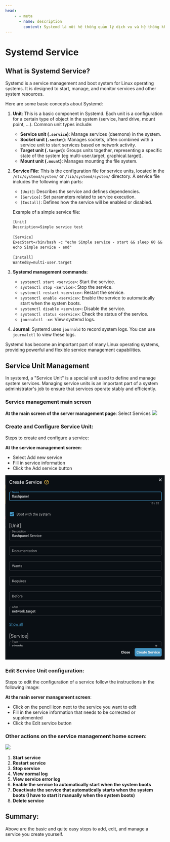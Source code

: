 ```yaml
---
head:
    - - meta
      - name: description
        content: Systemd là một hệ thống quản lý dịch vụ và hệ thống khởi động cho các hệ điều hành Linux. Nó được thiết kế để khởi động, quản lý, và theo dõi các dịch vụ cũng như các tài nguyên hệ thống khác.
---
```


<script setup>
import { data } from '../../.vitepress/config.data.ts'
import OgImage from '../../.vitepress/components/OgImage.vue'
</script>

# Systemd Service

<OgImage name="Systemd Service" />

## What is Systemd Service?

Systemd is a service management and boot system for Linux operating systems. It is designed to start, manage, and monitor services and other system resources.

Here are some basic concepts about Systemd:

1. **Unit**: This is a basic component in Systemd. Each unit is a configuration for a certain type of object in the system (service, hard drive, mount point, ...). Common unit types include:

    - **Service unit (`.service`)**: Manage services (daemons) in the system.
    - **Socket unit (`.socket`)**: Manages sockets, often combined with a service unit to start services based on network activity.
    - **Target unit (`.target`)**: Groups units together, representing a specific state of the system (eg multi-user.target, graphical.target).
    - **Mount unit (`.mount`)**: Manages mounting the file system.

2. **Service File**: This is the configuration file for service units, located in the `/etc/systemd/system/` or `/lib/systemd/system/` directory. A service file includes the following main parts:

    - `[Unit]`: Describes the service and defines dependencies.
    - `[Service]`: Set parameters related to service execution.
    - `[Install]`: Defines how the service will be enabled or disabled.

    Example of a simple service file:

    ```
    [Unit]
    Description=Simple service test

    [Service]
    ExecStart=/bin/bash -c "echo Simple service - start && sleep 60 && echo Simple service - end"

    [Install]
    WantedBy=multi-user.target
    ```

3. **Systemd management commands**:

    - `systemctl start <service>`: Start the service.
    - `systemctl stop <service>`: Stop the service.
    - `systemctl restart <service>`: Restart the service.
    - `systemctl enable <service>`: Enable the service to automatically start when the system boots.
    - `systemctl disable <service>`: Disable the service.
    - `systemctl status <service>`: Check the status of the service.
    - `journalctl -xe`: View systemd logs.

4. **Journal**: Systemd uses `journald` to record system logs. You can use `journalctl` to view these logs.

Systemd has become an important part of many Linux operating systems, providing powerful and flexible service management capabilities.

## Service Unit Management

In systemd, a "Service Unit" is a special unit used to define and manage system services. Managing service units is an important part of a system administrator's job to ensure that services operate stably and efficiently.

### Service management main screen

**At the main screen of the server management page**: Select Services
![](<../../images/docs/en/server/service/Screenshot 2024-06-13 at 23.02.42.png>)

### Create and Configure Service Unit:

Steps to create and configure a service:

**At the service management screen**:

-   Select Add new service
-   Fill in service information
-   Click the Add service button

![](<../../images/docs/vi/server/service/Screenshot 2024-06-13 at 23.05.02.png>)

### Edit Service Unit configuration:

Steps to edit the configuration of a service follow the instructions in the following image:

**At the main server management screen**:

-   Click on the pencil icon next to the service you want to edit
-   Fill in the service information that needs to be corrected or supplemented
-   Click the Edit service button

### Other actions on the service management home screen:

![](<../../images/docs/en/server/service/Screenshot 2024-06-13 at 23.05.43.png>)

1. **Start service**
2. **Restart service**
3. **Stop service**
4. **View normal log**
5. **View service error log**
6. **Enable the service to automatically start when the system boots**
7. **Deactivate the service that automatically starts when the system boots (I have to start it manually when the system boots)**
8. **Delete service**

## Summary:

Above are the basic and quite easy steps to add, edit, and manage a service you create yourself.
